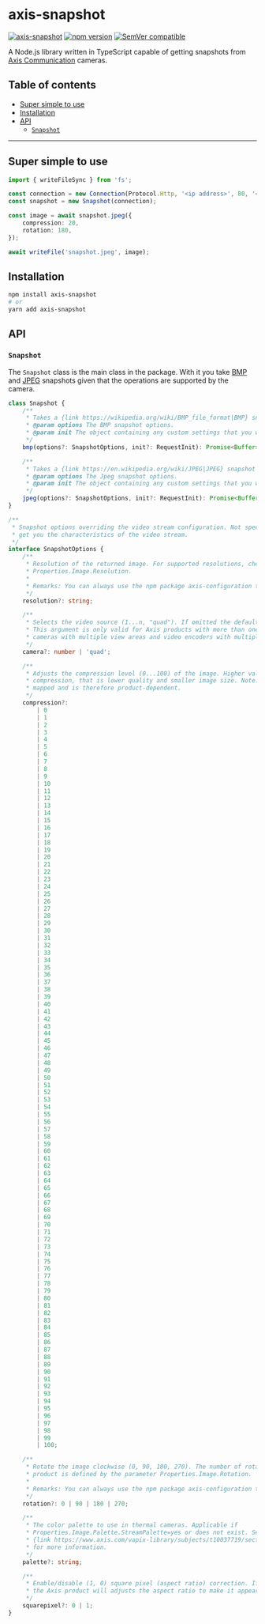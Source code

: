 <!-- omit in toc -->
# axis-snapshot

[![axis-snapshot](https://github.com/FantasticFiasco/axis-js/actions/workflows/axis-snapshot.yml/badge.svg)](https://github.com/FantasticFiasco/axis-js/actions/workflows/axis-snapshot.yml)
[![npm version](https://img.shields.io/npm/v/axis-snapshot.svg)](https://www.npmjs.com/package/axis-snapshot)
[![SemVer compatible](https://img.shields.io/badge/%E2%9C%85-SemVer%20compatible-blue)](https://semver.org/)

A Node.js library written in TypeScript capable of getting snapshots from [Axis Communication](http://www.axis.com) cameras.

<!-- omit in toc -->
## Table of contents

- [Super simple to use](#super-simple-to-use)
- [Installation](#installation)
- [API](#api)
  - [`Snapshot`](#snapshot)

---

## Super simple to use

```typescript
import { writeFileSync } from 'fs';

const connection = new Connection(Protocol.Http, '<ip address>', 80, '<username>', '<password>');
const snapshot = new Snapshot(connection);

const image = await snapshot.jpeg({
    compression: 20,
    rotation: 180,
});

await writeFile('snapshot.jpeg', image);
```

## Installation

```sh
npm install axis-snapshot
# or
yarn add axis-snapshot
```

## API

### `Snapshot`

The `Snapshot` class is the main class in the package. With it you take [BMP](https://wikipedia.org/wiki/BMP_file_format) and [JPEG](https://en.wikipedia.org/wiki/JPEG) snapshots given that the operations are supported by the camera.

```typescript
class Snapshot {
    /**
     * Takes a {link https://wikipedia.org/wiki/BMP_file_format|BMP} snapshot from the camera.
     * @param options The BMP snapshot options.
     * @param init The object containing any custom settings that you want to apply to the request.
     */
    bmp(options?: SnapshotOptions, init?: RequestInit): Promise<Buffer>

    /**
     * Takes a {link https://en.wikipedia.org/wiki/JPEG|JPEG} snapshot from the camera.
     * @param options The Jpeg snapshot options.
     * @param init The object containing any custom settings that you want to apply to the request.
     */
    jpeg(options?: SnapshotOptions, init?: RequestInit): Promise<Buffer>
}

/**
 * Snapshot options overriding the video stream configuration. Not specifying any options will
 * get you the characteristics of the video stream.
 */
interface SnapshotOptions {
    /**
     * Resolution of the returned image. For supported resolutions, check in parameter
     * Properties.Image.Resolution.
     *
     * Remarks: You can always use the npm package axis-configuration to read parameters.
     */
    resolution?: string;

    /**
     * Selects the video source (1...n, "quad"). If omitted the default value camera 1 is used.
     * This argument is only valid for Axis products with more than one video source. That is
     * cameras with multiple view areas and video encoders with multiple video channels.
     */
    camera?: number | 'quad';

    /**
     * Adjusts the compression level (0...100) of the image. Higher values correspond to higher
     * compression, that is lower quality and smaller image size. Note: This value is internally
     * mapped and is therefore product-dependent.
     */
    compression?:
        | 0
        | 1
        | 2
        | 3
        | 4
        | 5
        | 6
        | 7
        | 8
        | 9
        | 10
        | 11
        | 12
        | 13
        | 14
        | 15
        | 16
        | 17
        | 18
        | 19
        | 20
        | 21
        | 22
        | 23
        | 24
        | 25
        | 26
        | 27
        | 28
        | 29
        | 30
        | 31
        | 32
        | 33
        | 34
        | 35
        | 36
        | 37
        | 38
        | 39
        | 40
        | 41
        | 42
        | 43
        | 44
        | 45
        | 46
        | 47
        | 48
        | 49
        | 50
        | 51
        | 52
        | 53
        | 54
        | 55
        | 56
        | 57
        | 58
        | 59
        | 60
        | 61
        | 62
        | 63
        | 64
        | 65
        | 66
        | 67
        | 68
        | 69
        | 70
        | 71
        | 72
        | 73
        | 74
        | 75
        | 76
        | 77
        | 78
        | 79
        | 80
        | 81
        | 82
        | 83
        | 84
        | 85
        | 86
        | 87
        | 88
        | 89
        | 90
        | 91
        | 92
        | 93
        | 94
        | 95
        | 96
        | 97
        | 98
        | 99
        | 100;

    /**
     * Rotate the image clockwise (0, 90, 180, 270). The number of rotation alternatives in an Axis
     * product is defined by the parameter Properties.Image.Rotation.
     *
     * Remarks: You can always use the npm package axis-configuration to read parameters.
     */
    rotation?: 0 | 90 | 180 | 270;

    /**
     * The color palette to use in thermal cameras. Applicable if
     * Properties.Image.Palette.StreamPalette=yes or does not exist. See the
     * {link https://www.axis.com/vapix-library/subjects/t10037719/section/t10051895/display?section=t10051895-t10051895-t10051056|VAPIX documentation}
     * for more information.
     */
    palette?: string;

    /**
     * Enable/disable (1, 0) square pixel (aspect ratio) correction. If the parameter is set to 1
     * the Axis product will adjusts the aspect ratio to make it appear as intended.
     */
    squarepixel?: 0 | 1;
}
```
